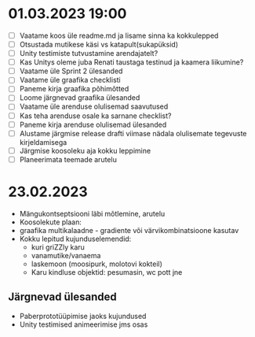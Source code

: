 # 01.03.2023 19:00
- [ ] Vaatame koos üle readme.md ja lisame sinna ka kokkulepped
- [ ] Otsustada mutikese käsi vs katapult(sukapüksid)
- [ ] Unity testimiste tutvustamine arendajatelt?
- [ ] Kas Unitys oleme juba Renati taustaga testinud ja kaamera liikumine?
- [ ] Vaatame üle Sprint 2 ülesanded
- [ ] Vaatame üle graafika checklisti
- [ ] Paneme kirja graafika põhimõtted
- [ ] Loome järgnevad graafika ülesanded
- [ ] Vaatame üle arenduse olulisemad saavutused 
- [ ] Kas teha arenduse osale ka sarnane checklist?
- [ ] Paneme kirja arenduse olulisemad ülesanded
- [ ] Alustame järgmise release drafti viimase nädala olulisemate tegevuste kirjeldamisega
- [ ] Järgmise koosoleku aja kokku leppimine
- [ ] Planeerimata teemade arutelu

# 23.02.2023
- Mängukontseptsiooni läbi mõtlemine, arutelu
- Koosolekute plaan: 
- graafika multikalaadne - gradiente või värvikombinatsioone kasutav
- Kokku lepitud kujunduselemendid:
    - kuri griZZly karu
    - vanamutike/vanaema
    - laskemoon (moosipurk, molotovi kokteil)
    - Karu kindluse objektid: pesumasin, wc pott jne

## Järgnevad ülesanded
- Paberprototüüpimise jaoks kujundused
- Unity testimised animeerimise jms osas
